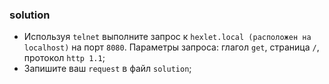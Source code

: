 ### solution

-   Используя `telnet` выполните запрос к `hexlet.local (расположен на localhost)` на порт `8080`. Параметры запроса: глагол `get`, страница `/`, протокол `http 1.1`;
-   Запишите ваш `request` в файл `solution`;